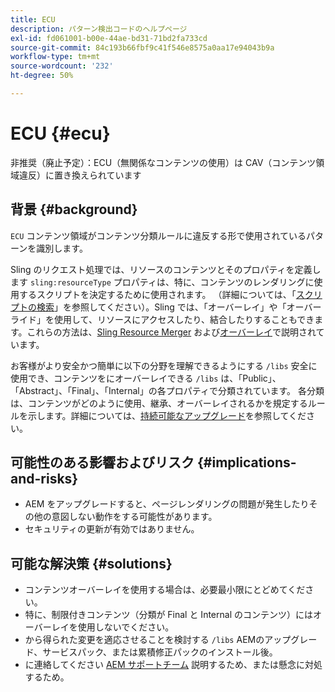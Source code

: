 ```yaml
---
title: ECU
description: パターン検出コードのヘルプページ
exl-id: fd061001-b00e-44ae-bd31-71bd2fa733cd
source-git-commit: 84c193b66fbf9c41f546e8575a0aa17e94043b9a
workflow-type: tm+mt
source-wordcount: '232'
ht-degree: 50%

---
```


# ECU {#ecu}

非推奨（廃止予定）：ECU（無関係なコンテンツの使用）は CAV（コンテンツ領域違反）に置き換えられています

## 背景 {#background}

`ECU`  コンテンツ領域がコンテンツ分類ルールに違反する形で使用されているパターンを識別します。

Sling のリクエスト処理では、リソースのコンテンツとそのプロパティを定義します `sling:resourceType` プロパティは、特に、コンテンツのレンダリングに使用するスクリプトを決定するために使用されます。 （詳細については、「[スクリプトの検索](https://experienceleague.adobe.com/en/docs/experience-manager-65/content/implementing/developing/introduction/the-basics#locating-the-script)」を参照してください）。Sling では、「オーバーレイ」や「オーバーライド」を使用して、リソースにアクセスしたり、結合したりすることもできます。これらの方法は、[Sling Resource Merger](https://experienceleague.adobe.com/en/docs/experience-manager-65/content/implementing/developing/platform/sling-resource-merger) および[オーバーレイ](https://experienceleague.adobe.com/en/docs/experience-manager-65/content/implementing/developing/platform/overlays)で説明されています。

お客様がより安全かつ簡単に以下の分野を理解できるようにする `/libs` 安全に使用でき、コンテンツをにオーバーレイできる `/libs` は、「Public」、「Abstract」、「Final」、「Internal」の各プロパティで分類されています。 各分類は、コンテンツがどのように使用、継承、オーバーレイされるかを規定するルールを示します。詳細については、[持続可能なアップグレード](https://experienceleague.adobe.com/en/docs/experience-manager-65/content/implementing/deploying/upgrading/sustainable-upgrades)を参照してください。

## 可能性のある影響およびリスク {#implications-and-risks}

* AEM をアップグレードすると、ページレンダリングの問題が発生したりその他の意図しない動作をする可能性があります。
* セキュリティの更新が有効ではありません。

## 可能な解決策 {#solutions}

* コンテンツオーバーレイを使用する場合は、必要最小限にとどめてください。
* 特に、制限付きコンテンツ（分類が Final と Internal のコンテンツ）にはオーバーレイを使用しないでください。
* から得られた変更を適応させることを検討する `/libs` AEMのアップグレード、サービスパック、または累積修正パックのインストール後。
* に連絡してください [AEM サポートチーム](https://helpx.adobe.com/jp/enterprise/using/support-for-experience-cloud.html) 説明するため、または懸念に対処するため。
